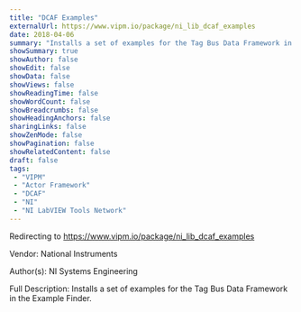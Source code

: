 ```yaml
---
title: "DCAF Examples"
externalUrl: https://www.vipm.io/package/ni_lib_dcaf_examples
date: 2018-04-06
summary: "Installs a set of examples for the Tag Bus Data Framework in the Example Finder."
showSummary: true
showAuthor: false
showEdit: false
showData: false
showViews: false
showReadingTime: false
showWordCount: false
showBreadcrumbs: false
showHeadingAnchors: false
sharingLinks: false
showZenMode: false
showPagination: false
showRelatedContent: false
draft: false
tags:
 - "VIPM"
 - "Actor Framework"
 - "DCAF"
 - "NI"
 - "NI LabVIEW Tools Network"
---
```


Redirecting to https://www.vipm.io/package/ni_lib_dcaf_examples

Vendor: National Instruments

Author(s): NI Systems Engineering
 
Full Description:
Installs a set of examples for the Tag Bus Data Framework in the Example Finder.